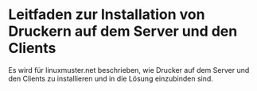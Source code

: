 # Leitfaden zur Installation von Druckern auf dem Server und den Clients
Es wird für linuxmuster.net beschrieben, wie Drucker auf dem Server und den Clients zu installieren und in die Lösung einzubinden sind.
